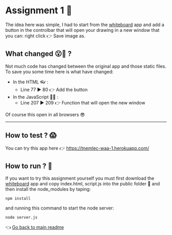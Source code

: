 # Assignment 1 💾

The idea here was simple, I had to start from the [whiteboard](https://github.com/Tnemlec/Whiteboard) app and add a button in the controlbar that will open your drawing in a new window that you can: right click 👉 Save image as.

## What changed 😮🤔 ?

Not much code has changed between the original app and those static files.
To save you some time here is what have changed:
 - In the HTML 👓 :
   - Line 77 ▶ 80 👉 Add the button
 - In the JavaScript 👨‍💻 :
   - Line 207 ▶ 209 👉 Function that will open the new window

Of course this open in all browsers 😎

--- 

## How to test ? 😱

You can try this app here 👉 https://tnemlec-waa-1.herokuapp.com/

## How to run ? 🤔

If you want to try this assignment yourself you must first download the [whiteboard](https://github.com/Tnemlec/Whiteboard) app and copy index.html, script.js into the public folder 📂 and then install the node_modules by taping:
    
    npm install

and running this command to start the node server:

    node server.js

👈 [Go back to main readme](https://github.com/Tnemlec/WAA-Assignment)